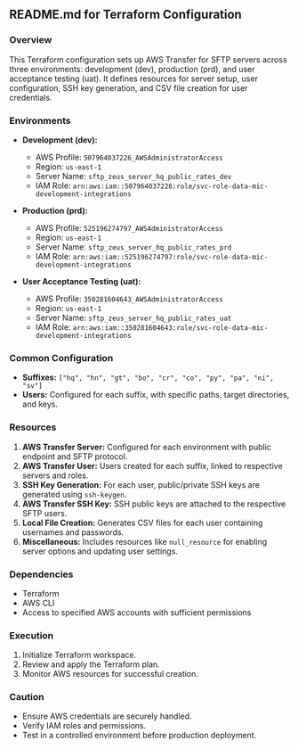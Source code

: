 ## README.md for Terraform Configuration

### Overview
This Terraform configuration sets up AWS Transfer for SFTP servers across three environments: development (dev), production (prd), and user acceptance testing (uat). It defines resources for server setup, user configuration, SSH key generation, and CSV file creation for user credentials.

### Environments
- **Development (dev):**
  - AWS Profile: `507964037226_AWSAdministratorAccess`
  - Region: `us-east-1`
  - Server Name: `sftp_zeus_server_hq_public_rates_dev`
  - IAM Role: `arn:aws:iam::507964037226:role/svc-role-data-mic-development-integrations`

- **Production (prd):**
  - AWS Profile: `525196274797_AWSAdministratorAccess`
  - Region: `us-east-1`
  - Server Name: `sftp_zeus_server_hq_public_rates_prd`
  - IAM Role: `arn:aws:iam::525196274797:role/svc-role-data-mic-development-integrations`

- **User Acceptance Testing (uat):**
  - AWS Profile: `350281604643_AWSAdministratorAccess`
  - Region: `us-east-1`
  - Server Name: `sftp_zeus_server_hq_public_rates_uat`
  - IAM Role: `arn:aws:iam::350281604643:role/svc-role-data-mic-development-integrations`

### Common Configuration
- **Suffixes:** `["hq", "hn", "gt", "bo", "cr", "co", "py", "pa", "ni", "sv"]`
- **Users:** Configured for each suffix, with specific paths, target directories, and keys.

### Resources
1. **AWS Transfer Server:** Configured for each environment with public endpoint and SFTP protocol.
2. **AWS Transfer User:** Users created for each suffix, linked to respective servers and roles.
3. **SSH Key Generation:** For each user, public/private SSH keys are generated using `ssh-keygen`.
4. **AWS Transfer SSH Key:** SSH public keys are attached to the respective SFTP users.
5. **Local File Creation:** Generates CSV files for each user containing usernames and passwords.
6. **Miscellaneous:** Includes resources like `null_resource` for enabling server options and updating user settings.

### Dependencies
- Terraform
- AWS CLI
- Access to specified AWS accounts with sufficient permissions

### Execution
1. Initialize Terraform workspace.
2. Review and apply the Terraform plan.
3. Monitor AWS resources for successful creation.

### Caution
- Ensure AWS credentials are securely handled.
- Verify IAM roles and permissions.
- Test in a controlled environment before production deployment.